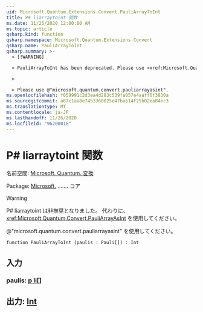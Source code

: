 ```yaml
---
uid: Microsoft.Quantum.Extensions.Convert.PauliArrayToInt
title: P# liarraytoint 関数
ms.date: 11/25/2020 12:00:00 AM
ms.topic: article
qsharp.kind: function
qsharp.namespace: Microsoft.Quantum.Extensions.Convert
qsharp.name: PauliArrayToInt
qsharp.summary: >-
  > [!WARNING]

  > PauliArrayToInt has been deprecated. Please use <xref:Microsoft.Quantum.Convert.PauliArrayAsInt> instead.

  >

  > Please use @"microsoft.quantum.convert.pauliarrayasint".
ms.openlocfilehash: f059991c2d3ea4d283c539fa057e4aaff6f3830a
ms.sourcegitcommit: a87c1aa8e7453360025e47ba614f25b02ea84ec3
ms.translationtype: MT
ms.contentlocale: ja-JP
ms.lasthandoff: 11/26/2020
ms.locfileid: "96200018"
---
```

# <a name="pauliarraytoint-function"></a>P# liarraytoint 関数

名前空間: [Microsoft. Quantum. 変換](xref:Microsoft.Quantum.Extensions.Convert)

Package: [Microsoft.](https://nuget.org/packages/Microsoft.Quantum.QSharp.Core) ....... コア


> [!WARNING]
> P# liarraytoint は非推奨となりました。 代わりに、<xref:Microsoft.Quantum.Convert.PauliArrayAsInt> を使用してください。
>
> @"microsoft.quantum.convert.pauliarrayasint" を使用してください。



```qsharp
function PauliArrayToInt (paulis : Pauli[]) : Int
```


## <a name="input"></a>入力

### <a name="paulis--pauli"></a>paulis: [p li](xref:microsoft.quantum.lang-ref.pauli)[]





## <a name="output--int"></a>出力: [Int](xref:microsoft.quantum.lang-ref.int)

